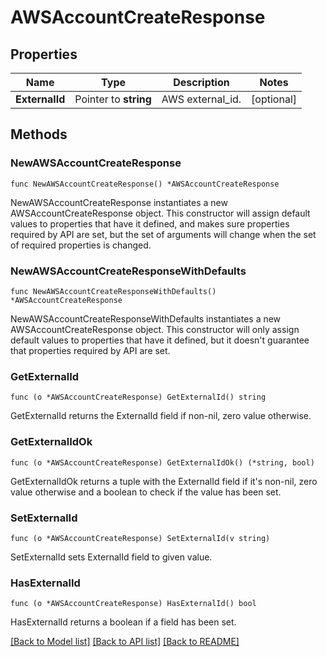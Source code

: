 # AWSAccountCreateResponse

## Properties

| Name           | Type                  | Description      | Notes      |
| -------------- | --------------------- | ---------------- | ---------- |
| **ExternalId** | Pointer to **string** | AWS external_id. | [optional] |

## Methods

### NewAWSAccountCreateResponse

`func NewAWSAccountCreateResponse() *AWSAccountCreateResponse`

NewAWSAccountCreateResponse instantiates a new AWSAccountCreateResponse object.
This constructor will assign default values to properties that have it defined,
and makes sure properties required by API are set, but the set of arguments
will change when the set of required properties is changed.

### NewAWSAccountCreateResponseWithDefaults

`func NewAWSAccountCreateResponseWithDefaults() *AWSAccountCreateResponse`

NewAWSAccountCreateResponseWithDefaults instantiates a new AWSAccountCreateResponse object.
This constructor will only assign default values to properties that have it defined,
but it doesn't guarantee that properties required by API are set.

### GetExternalId

`func (o *AWSAccountCreateResponse) GetExternalId() string`

GetExternalId returns the ExternalId field if non-nil, zero value otherwise.

### GetExternalIdOk

`func (o *AWSAccountCreateResponse) GetExternalIdOk() (*string, bool)`

GetExternalIdOk returns a tuple with the ExternalId field if it's non-nil, zero value otherwise
and a boolean to check if the value has been set.

### SetExternalId

`func (o *AWSAccountCreateResponse) SetExternalId(v string)`

SetExternalId sets ExternalId field to given value.

### HasExternalId

`func (o *AWSAccountCreateResponse) HasExternalId() bool`

HasExternalId returns a boolean if a field has been set.

[[Back to Model list]](../README.md#documentation-for-models) [[Back to API list]](../README.md#documentation-for-api-endpoints) [[Back to README]](../README.md)
